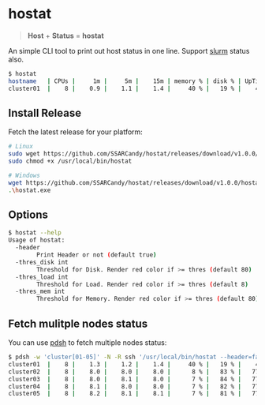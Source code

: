 # hostat

> **Host** + **Status** = **hostat**

An simple CLI tool to print out host status in one line. Support [slurm](https://slurm.schedmd.com/documentation.html) status also.

```sh
$ hostat
hostname   | CPUs |     1m |     5m |    15m | memory % | disk % | UpTime | State | Jobs
cluster01  |    8 |    0.9 |    1.1 |    1.4 |     40 % |   19 % |    4 d | drain |
```

## Install Release

Fetch the latest release for your platform:

```sh
# Linux
sudo wget https://github.com/SSARCandy/hostat/releases/download/v1.0.0/hostat-linux -O /usr/local/bin/hostat
sudo chmod +x /usr/local/bin/hostat

# Windows
wget https://github.com/SSARCandy/hostat/releases/download/v1.0.0/hostat-win10.exe -O hostat.exe
.\hostat.exe
```

## Options

```sh
$ hostat --help
Usage of hostat:
  -header
        Print Header or not (default true)
  -thres_disk int
        Threshold for Disk. Render red color if >= thres (default 80)
  -thres_load int
        Threshold for Load. Render red color if >= thres (default 8)
  -thres_mem int
        Threshold for Memory. Render red color if >= thres (default 80)
```

## Fetch mulitple nodes status

You can use [pdsh](https://linux.die.net/man/1/pdsh) to fetch multiple nodes status:

```sh
$ pdsh -w 'cluster[01-05]' -N -R ssh '/usr/local/bin/hostat --header=false' | sort 
cluster01  |    8 |    1.3 |    1.2 |    1.4 |     40 % |   19 % |    4 d | drain |
cluster02  |    8 |    8.0 |    8.0 |    8.0 |      8 % |   83 % |   77 d |  idle | 
cluster03  |    8 |    8.0 |    8.1 |    8.0 |      7 % |   84 % |   77 d | alloc | ssarcandy(8)
cluster04  |    8 |    8.1 |    8.0 |    8.0 |      7 % |   82 % |   77 d | alloc | ssarcandy(8)
cluster05  |    8 |    8.2 |    8.1 |    8.1 |      7 % |   81 % |   77 d | alloc | ssarcandy(8)
```
